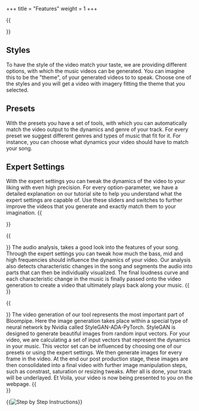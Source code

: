 +++
title = "Features"
weight = 1
+++

{{<section title="WebApp">}}
## Styles
To have the style of the video match your taste, we are providing different options, with which the music videos can be generated. You can imagine this to be the "theme", of your generated videos to to speak. Choose one of the styles and you will get a video with imagery fitting the theme that you selected.

## Presets
With the presets you have a set of tools, with which you can automatically match the video output to the dynamics and genre of your track. For every preset we suggest different genres and types of music that fit for it. For instance, you can choose what dynamics your video should have to match your song.

## Expert Settings
With the expert settings you can tweak the dynamics of the video to your liking with even high precision. For every option-parameter, we have a detailed explanation on our tutorial site to help you understand what the expert settings are capable of. Use these sliders and switches to further improve the videos that you generate and exactly match them to your imagination.
{{</section>}}

{{<section title="Audio Analysis">}}
The audio analysis, takes a good look into the features of your song. Through the expert settings you can tweak how much the bass, mid and high frequencies should influence the dynamics of your video. Our analysis also detects characteristic changes in the song and segments the audio into parts that can then be individually visualized. The final loudness curve and each characteristic change in the music is finally passed onto the video generation to create a video that ultimately plays back along your music.
{{</section>}}

{{<section title="Video Generation">}}
The video generation of our tool represents the most important part of Bloompipe. Here the image generation takes place within a special type of neural network by Nvidia called StyleGAN-ADA-PyTorch. StyleGAN is designed to generate beautiful images from random input vectors. For your video, we are calculating a set of input vectors that represent the dynamics in your music. This vector set can be influenced by choosing one of our presets or using the expert settings. We then generate images for every frame in the video. At the end our post production stage, these images are then consolidated into a final video with further image manipulation steps, such as constrast, saturation or resizing tweaks. After all is done, your track will be underlayed. Et Voila, your video is now being presented to you on the webpage.
{{</section>}}

{{<image src="img-steps.png" alt="Step by Step Instructions" caption="Step by Step Instructions">}}

